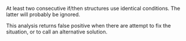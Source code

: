 At least two consecutive if/then structures use identical conditions. The latter will probably be ignored.

This analysis returns false positive when there are attempt to fix the situation, or to call an alternative solution. 

<?php

if ($a == 1) { doSomething(); }
elseif ($b == 1) { doSomething(); }
elseif ($c == 1) { doSomething(); }
elseif ($a == 1) { doSomething(); }
else {}

// Also works on if then else if chains
if ($a == 1) { doSomething(); }
else if ($b == 1) { doSomething(); }
else if ($c == 1) { doSomething(); }
else if ($a == 1) { doSomething(); }
else {}

// This sort of situation generate false postive. 
$config = load_config_from_commandline();
if (empty($config)) {
    $config = load_config_from_file();
    if (empty($config)) {
        $config = load_default_config();
    }
}

?>
